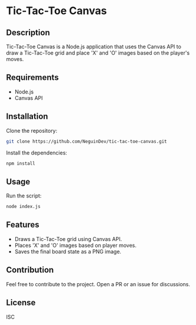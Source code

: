 # Tic-Tac-Toe Canvas

## Description

Tic-Tac-Toe Canvas is a Node.js application that uses the Canvas API to draw a Tic-Tac-Toe grid and place 'X' and 'O' images based on the player's moves.

## Requirements

- Node.js
- Canvas API

## Installation

Clone the repository:

```bash
git clone https://github.com/NeguinDev/tic-tac-toe-canvas.git
```

Install the dependencies:

```bash
npm install
```

## Usage

Run the script:

```bash
node index.js
```

## Features

- Draws a Tic-Tac-Toe grid using Canvas API.
- Places 'X' and 'O' images based on player moves.
- Saves the final board state as a PNG image.

## Contribution

Feel free to contribute to the project. Open a PR or an issue for discussions.

## License

ISC
